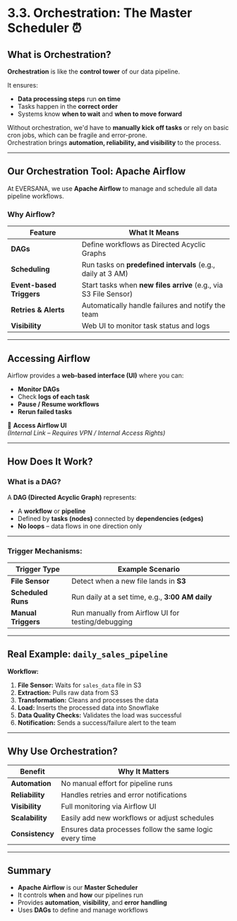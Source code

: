 # 3.3. Orchestration: The Master Scheduler ⏰

## What is Orchestration?

**Orchestration** is like the **control tower** of our data pipeline.

It ensures:

- **Data processing steps** run **on time**
- Tasks happen in the **correct order**
- Systems know **when to wait** and **when to move forward**

Without orchestration, we'd have to **manually kick off tasks** or rely on basic cron jobs, which can be fragile and error-prone.  
Orchestration brings **automation, reliability, and visibility** to the process.

---

## Our Orchestration Tool: **Apache Airflow**

At EVERSANA, we use **Apache Airflow** to manage and schedule all data pipeline workflows.

### **Why Airflow?**

| Feature                 | What It Means                           |
|------------------------|----------------------------------------|
| **DAGs**                | Define workflows as Directed Acyclic Graphs |
| **Scheduling**          | Run tasks on **predefined intervals** (e.g., daily at 3 AM) |
| **Event-based Triggers**| Start tasks when **new files arrive** (e.g., via S3 File Sensor) |
| **Retries & Alerts**    | Automatically handle failures and notify the team |
| **Visibility**          | Web UI to monitor task status and logs |

---

## Accessing Airflow

Airflow provides a **web-based interface (UI)** where you can:

- **Monitor DAGs**  
- Check **logs of each task**  
- **Pause / Resume workflows**  
- **Rerun failed tasks**

📂 **Access Airflow UI**  
*(Internal Link – Requires VPN / Internal Access Rights)*

---

## How Does It Work?

### **What is a DAG?**

A **DAG (Directed Acyclic Graph)** represents:

- A **workflow** or **pipeline**  
- Defined by **tasks (nodes)** connected by **dependencies (edges)**  
- **No loops** – data flows in one direction only

---

### **Trigger Mechanisms:**

| Trigger Type        | Example Scenario                                   |
|--------------------|----------------------------------------------------|
| **File Sensor**     | Detect when a new file lands in **S3**            |
| **Scheduled Runs**  | Run daily at a set time, e.g., **3:00 AM daily**  |
| **Manual Triggers** | Run manually from Airflow UI for testing/debugging |

---

## Real Example: `daily_sales_pipeline`

**Workflow:**

1. **File Sensor:** Waits for `sales_data` file in S3  
2. **Extraction:** Pulls raw data from S3  
3. **Transformation:** Cleans and processes the data  
4. **Load:** Inserts the processed data into Snowflake  
5. **Data Quality Checks:** Validates the load was successful  
6. **Notification:** Sends a success/failure alert to the team

---

## Why Use Orchestration?

| Benefit                | Why It Matters                             |
|-----------------------|-------------------------------------------|
| **Automation**         | No manual effort for pipeline runs        |
| **Reliability**        | Handles retries and error notifications   |
| **Visibility**         | Full monitoring via Airflow UI            |
| **Scalability**        | Easily add new workflows or adjust schedules |
| **Consistency**        | Ensures data processes follow the same logic every time |

---

## Summary

- **Apache Airflow** is our **Master Scheduler**  
- It controls **when** and **how** our pipelines run  
- Provides **automation**, **visibility**, and **error handling**  
- Uses **DAGs** to define and manage workflows
